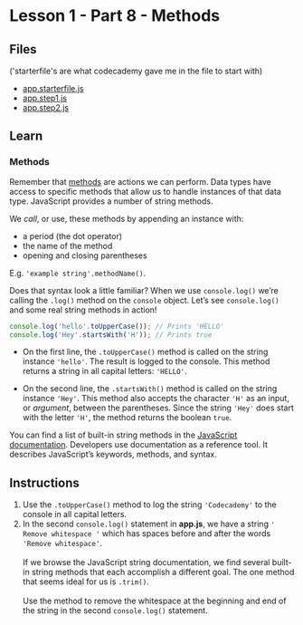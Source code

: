 # Lesson 1 - Part 8 - Methods

## Files
('starterfile's are what codecademy gave me in the file to start with)

- [app.starterfile.js](./app.starterfile.js)
- [app.step1.js](./app.step1.js)
- [app.step2.js](./app.step2.js)

## Learn

### Methods

Remember that [methods](https://www.codecademy.com/resources/docs/javascript/methods?page_ref=catalog) are actions we can perform. Data types have access to specific methods that allow us to handle instances of that data type. JavaScript provides a number of string methods.

We *call*, or use, these methods by appending an instance with:


- a period (the dot operator)
- the name of the method
- opening and closing parentheses

E.g. `'example string'.methodName()`.

Does that syntax look a little familiar? When we use `console.log()` we’re calling the `.log()` method on the `console` object. Let’s see `console.log()` and some real string methods in action!

```js
console.log('hello'.toUpperCase()); // Prints 'HELLO'
console.log('Hey'.startsWith('H')); // Prints true

```

- On the first line, the `.toUpperCase()` method is called on the string instance `'hello'`. The result is logged to the console. This method returns a string in all capital letters: `'HELLO'`.

- On the second line, the `.startsWith()` method is called on the string instance `'Hey'`. This method also accepts the character `'H'` as an input, or *argument*, between the parentheses. Since the string `'Hey'` does start with the letter `'H'`, the method returns the boolean `true`.

You can find a list of built-in string methods in the [JavaScript documentation](https://developer.mozilla.org/en-US/docs/Web/JavaScript/Reference/Global_Objects/String/prototype). Developers use documentation as a reference tool. It describes JavaScript’s keywords, methods, and syntax.



## Instructions

1. Use the `.toUpperCase()` method to log the string `'Codecademy'` to the console in all capital letters.
2. In the second `console.log()` statement in **app.js**, we have a string `' Remove whitespace '` which has spaces before and after the words `'Remove whitespace'`.<br><br>If we browse the JavaScript string documentation, we find several built-in string methods that each accomplish a different goal. The one method that seems ideal for us is `.trim()`.<br><br>Use the method to remove the whitespace at the beginning and end of the string in the second `console.log()` statement. 